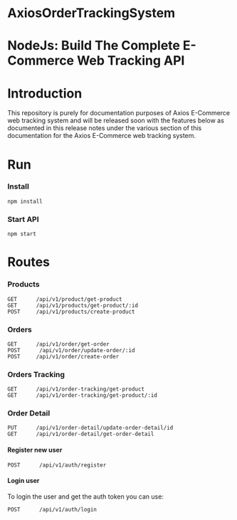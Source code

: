 # AxiosOrderTrackingSystem

# NodeJs: Build The Complete E-Commerce Web Tracking API

# Introduction
This repository is purely for documentation purposes of Axios E-Commerce web tracking system and will be released soon with the features below as documented in this release notes under the various section of this documentation for the Axios E-Commerce web tracking system.

# Run

### Install

```
npm install
```

### Start API

```
npm start
```

# Routes

### Products

```
GET      /api/v1/product/get-product
GET      /api/v1/products/get-product/:id
POST     /api/v1/products/create-product

```

### Orders

```
GET      /api/v1/order/get-order
POST      /api/v1/order/update-order/:id
POST     /api/v1/order/create-order
```


### Orders Tracking

```
GET      /api/v1/order-tracking/get-product
GET      /api/v1/order-tracking/get-product/:id
```

### Order Detail

```
PUT      /api/v1/order-detail/update-order-detail/id
GET      /api/v1/order-detail/get-order-detail

```

#### Register new user

```
POST      /api/v1/auth/register
```

#### Login user

To login the user and get the auth token you can use:

```
POST      /api/v1/auth/login
```

